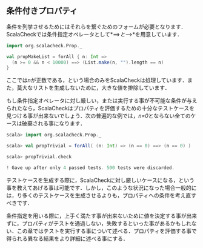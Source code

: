 ## 条件付きプロパティ

条件を列挙させるためにはそれらを繋ぐためのフォームが必要となります．ScalaCheckでは条件指定オペレータとして*==>*と*-->*を用意しています．

<!-- Sometimes, a specification takes the form of an implication. In ScalaCheck, you can use the implication operator ==>: -->

```scala
import org.scalacheck.Prop._

val propMakeList = forAll { n: Int =>
  (n >= 0 && n < 10000) ==> (List.make(n, "").length == n)
}
```

ここでは*n*が正数である，という場合のみをScalaCheckは処理しています．また，莫大なリストを生成しないために，大きな値を排除しています．

<!-- Now ScalaCheck will only care for the cases when n is not negative. We also filter out large numbers, since we don't want to generate huge lists. -->

もし条件指定オペレータに対し厳しい，または実行する事が不可能な条件が与えられたなら，ScalaCheckはプロパティを評価するための十分なテストケースを見つける事が出来ないでしょう．次の普遍的な例では，*n=0*とならない全てのケースは破棄される事になります．

<!-- If the implication operator is given a condition that is hard or impossible to fulfill, ScalaCheck might not find enough passing test cases to state that the property holds. In the following trivial example, all cases where n is non-zero will be thrown away: -->

```scala
scala> import org.scalacheck.Prop._

scala> val propTrivial = forAll( (n: Int) => (n == 0) ==> (n == 0) )

scala> propTrivial.check

! Gave up after only 4 passed tests. 500 tests were discarded.
```

テストケースを生成する際に，ScalaCheckに対し厳しいケースになる，という事を教えてあげる事は可能です．しかし，このような状況になった場合一般的には，り多くのテストケースを生成させるよりも，プロパティへの条件を考え直すべきです．

<!-- It is possible to tell ScalaCheck to try harder when it generates test cases, but generally you should try to refactor your property specification instead of generating more test cases, if you get this scenario. -->

条件指定を用いる際に，上手く満たす事が出来ないために値を決定する事が出来ずに，プロパティがテストを通過しない，失敗するといった事があるかもしれない．この章ではテストを実行する事について述べる．プロパティを評価する事で得られる異なる結果をより詳細に述べる事にする．

<!-- Using implications, we realise that a property might not just pass or fail, it could also be undecided if the implication condition doesn't get fulfilled. In the section about test execution, the different results of property evaluations will be described in more detail. -->
